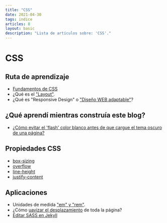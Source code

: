 ```yaml
---
title: "CSS"
date: 2021-04-30
tags: indice
articles: 8
layout: basic
description: "Lista de artículos sobre: 'CSS'."
---
```


# CSS

## Ruta de aprendizaje

- [Fundamentos de CSS](../css/fundamentos)
- ¿Qué es el ["Layout"](../css/layout).
- ¿Qué es "Responsive Design" o ["Diseño WEB adaptable"](../css/diseño-web-adaptable)?

## ¿Qué aprendí mientras construía este blog?

- [¿Cómo evitar el 'flash' color blanco antes de que cargue el tema oscuro de una página?](../css/aplicar-tema-previo-carga-javascript)

## Propiedades CSS

- [box-sizing](../css/box-sizing)
- [overflow](../css/overflow)
- [line-height](../css/line-height)
- [justify-content](../css/justify-content)

## Aplicaciones

- Unidades de medida ["em" y "rem"](../css/unidades-em-rem).
- ¿Cómo [uavizar el desplazamiento](../css/suavizar-desplazamiento) de toda la página?
- [Editar SASS en Jekyll](../jekyll/sass-jekyll)
